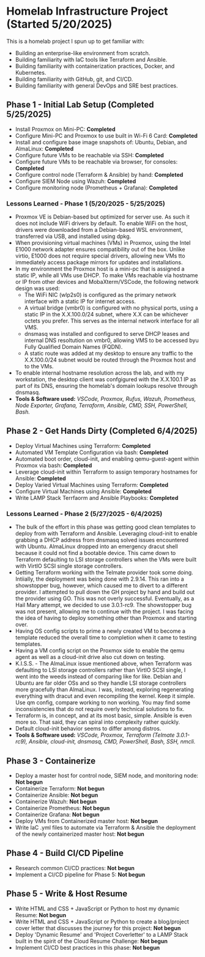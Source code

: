 # Homelab Infrastructure Project (Started 5/20/2025)
This is a homelab project I spun up to get familiar with:
- Building an enterprise-like environment from scratch.
- Building familiarity with IaC tools like Terraform and Ansible.
- Building familiarity with containerization practices, Docker, and Kubernetes.
- Building familiarity with GitHub, git, and CI/CD. 
- Building familiarity with general DevOps and SRE best practices. 
## Phase 1 - Initial Lab Setup (Completed 5/25/2025)
- Install Proxmox on Mini-PC: <b>Completed</b>
- Configure Mini-PC and Proxmox to use built in Wi-Fi 6 Card: <b>Completed</b>
- Install and configure base image snapshots of: Ubuntu, Debian, and AlmaLinux: <b>Completed</b>
- Configure future VMs to be reachable via SSH: <b>Completed</b>
- Configure future VMs to be reachable via browser, for consoles: <b>Completed</b>
- Configure control node (Terraform & Ansible) by hand: <b>Completed</b>
- Configure SIEM Node using Wazuh: <b>Completed</b>
- Configure monitoring node (Prometheus + Grafana): <b>Completed</b>
### Lessons Learned - Phase 1 (5/20/2025 - 5/25/2025)
- Proxmox VE is Debian-based but optimized for server use. As such it does not include WiFi drivers by default. To enable WiFi on the host, drivers were downloaded from a Debian-based WSL environment, transferred via USB, and installed using dpkg.
- When provisioning virtual machines (VMs) in Proxmox, using the Intel E1000 network adapter ensures compatibility out of the box. Unlike virtio, E1000 does not require special drivers, allowing new VMs tto immediately access package mirrors for updates and installations.
- In my environment the Proxmox host is a mini-pc that is assigned a static IP, while all VMs use DHCP. To make VMs reachable via hostname or IP from other devices and MobaXterm/VSCode, the following network design was used:
    - The WiFi NIC (wlp2s0) is configured as the primary network interface with a static IP for internet access.
    - A virtual bridge (vmbr0) is configured with no physical ports, using a static IP in the X.X.100.0/24 subnet, where X.X can be whichever octets you prefer. This serves as the internal network interface for all VMS.
    - dnsmasq was installed and configured to serve DHCP leases and internal DNS resoltution on vmbr0, allowing VMS to be accessed byu Fully Qualified Domain Names (FQDN).
    - A static route was added at my desktop to ensure any traffic to the X.X.100.0/24 subnet would be routed through the Proxmox host and to the VMs.
- To enable internal hostname resolution across the lab, and with my workstation, the desktop client was confgigured with the X.X.100.1 IP as part of its DNS, ensuring the homelab's domain lookups resolve through dnsmasq.
- <b>Tools & Software used:</b> <i>VSCode, Proxmox, Rufus, Wazuh, Prometheus, Node Exporter, Grafana, Terraform, Ansible, CMD, SSH, PowerShell, Bash.</i>
## Phase 2 - Get Hands Dirty (Completed 6/4/2025)
- Deploy Virtual Machines using Terraform: <b>Completed</b>
- Automated VM Template Configuration via bash: <b>Completed</b>
- Automated boot order, cloud-init, and enabling qemu-guest-agent within Proxmox via bash: <b>Completed</b>
- Leverage cloud-init within Terraform to assign temporary hostnames for Ansible: <b>Completed</b>
- Deploy Varied Virtual Machines using Terraform: <b>Completed</b>
- Configure Virtual Machines using Ansible: <b>Completed</b>
- Write LAMP Stack Terrfaorm and Ansible Playbooks: <b>Completed</b>
### Lessons Learned - Phase 2 (5/27/2025 - 6/4/2025)
- The bulk of the effort in this phase was getting good clean templates to deploy from with Terraform and Ansible. Leveraging cloud-init to enable grabbing a DHCP address from dnsmasq solved issues encountered with Ubuntu. AlmaLinux dropped into an emergency dracut shell because it could not find a bootable device. This came down to Terraform defaulting to LSI storage controllers when the VMs were built with VirtIO SCSI single storage controllers. 
- Getting Terraform working with the Telmate provider took some doing. Intiially, the deployment was being done with 2.9.14. This ran into a showstopper bug, however, which caused me to divert to a different provider. I attempted to pull down the GH project by hand and build out the provider using GO. This was not overly successful. Eventually, as a Hail Mary attempt, we decided to use 3.0.1-rc9. The showstopper bug was not present, allowing me to continue with the project. I was facing the idea of having to deploy something other than Proxmox and starting over. 
- Having OS config scripts to prime a newly created VM to become a template reduced the overall time to completion when it came to testing templates. 
- Having a VM config script on the Proxmox side to enable the qemu agent as well as a cloud-init drive also cut down on testing. 
- K.I.S.S. - The AlmaLinux issue mentioned above, when Terraform was defaulting to LSI storage controllers rather than VirtIO SCSI single, I went into the weeds instead of comparing like for like. Debian and Ubuntu are far older OSs and so they handle LSI storage controllers more gracefully than AlmaLinux. I was, instead, exploring regenerating everything with dracut and even recompiling the kernel. Keep it simple. Use qm config, compare working to non working. You may find some inconsistencies that do not require overly technical solutions to fix.
- Terraform is, in concept, and at its most basic, simple. Ansible is even more so. That said, they can spiral into complexity rather quickly.
- Default cloud-init behavior seems to differ among distros. 
- <b>Tools & Software used:</b> <i>VSCode, Proxmox, Terraform (Telmate 3.0.1-rc9), Ansible, cloud-init, dnsmasq, CMD, PowerShell, Bash, SSH, nmcli.</i>
## Phase 3 - Containerize
- Deploy a master host for control node, SIEM node, and monitoring node: <b>Not begun</b>
- Containerize Terraform: <b>Not begun</b>
- Containerize Ansible: <b>Not begun</b>
- Containerize Wazuh: <b>Not begun</b>
- Containerize Prometheus: <b>Not begun</b>
- Containerize Grafana: <b>Not begun</b>
- Deploy VMs from Containerized master host: <b>Not begun</b>
- Write IaC .yml files to automate via Terraform & Ansible the deployment of the newly containerized master host: <b>Not begun</b>
## Phase 4 - Build CI/CD Pipeline
- Research common CI/CD practices: <b>Not begun</b>
- Implement a CI/CD pipeline for Phase 5: <b>Not begun</b>
## Phase 5 - Write & Host Resume
- Write HTML and CSS + JavaScript or Python to host my dynamic Resume: <b>Not begun</b>
- Write HTML and CSS + JavaScript or Python to create a blog/project cover letter that discusses the journey for this project: <b>Not begun</b>
- Deploy 'Dynamic Resume' and 'Project Coverletter' to a LAMP Stack built in the spirit of the Cloud Resume Challenge: <b>Not begun</b>
- Implement CI/CD best practices in this phase: <b>Not begun</b>